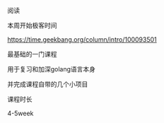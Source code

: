 


阅读

本周开始极客时间

https://time.geekbang.org/column/intro/100093501

最基础的一门课程

用于复习和加深golang语言本身

并完成课程自带的几个小项目

课程时长

4-5week



